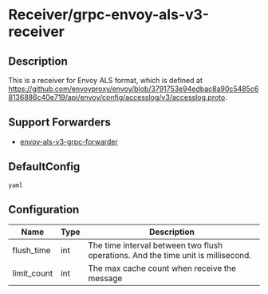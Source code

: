 # Receiver/grpc-envoy-als-v3-receiver
## Description
This is a receiver for Envoy ALS format, which is defined at https://github.com/envoyproxy/envoy/blob/3791753e94edbac8a90c5485c68136886c40e719/api/envoy/config/accesslog/v3/accesslog.proto.
## Support Forwarders
 - [envoy-als-v3-grpc-forwarder](forwarder_envoy-als-v3-grpc-forwarder.md)
## DefaultConfig
```yaml```
## Configuration
|Name|Type|Description|
|----|----|-----------|
| flush_time | int | The time interval between two flush operations. And the time unit is millisecond. |
| limit_count | int | The max cache count when receive the message |


